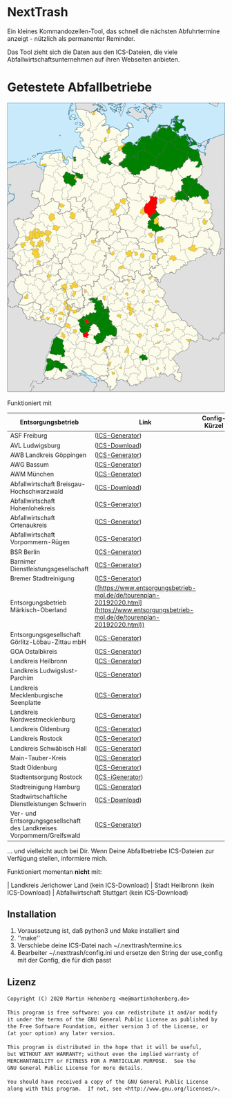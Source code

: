 # NextTrash

Ein kleines Kommandozeilen-Tool, das schnell die nächsten Abfuhrtermine anzeigt - nützlich als permanenter Reminder.

Das Tool zieht sich die Daten aus den ICS-Dateien, die viele Abfallwirtschaftsunternehmen auf ihren Webseiten anbieten.

# Getestete Abfallbetriebe

![Aktuelle Abdeckung](./landkreise.svg)

Funktioniert mit 

| Entsorgungsbetrieb | Link | Config-Kürzel |
|--------------------|------|---------------|
| ASF Freiburg | ([ICS-Generator](https://www.abfallwirtschaft-freiburg.de/de/private_haushalte/abfuhrtermine.php)) | |
| AVL Ludwigsburg | ([ICS-Download](https://www.avl-ludwigsburg.de/privatkunden/termine/abfallkalender/)) | |
| AWB Landkreis Göppingen | ([ICS-Generator](https://www.awb-gp.de/termine/abfuhrtermine/)) | |
| AWG Bassum | ([ICS-Generator](https://www.awg-bassum.de/abfuhrkalender.html)) | |
| AWM München | ([ICS-Generator](https://www.awm-muenchen.de/index/abfuhrkalender.html)) | |
| Abfallwirtschaft Breisgau-Hochschwarzwald | ([ICS-Download](https://www.breisgau-hochschwarzwald.de/pb/Breisgau-Hochschwarzwald/Start/Service+_+Verwaltung/Abfallwirtschaft.html)) | |
| Abfallwirtschaft Hohenlohekreis | ([ICS-Generator](https://www.abfallwirtschaft-hohenlohekreis.de/infos-beratung/termine-leerungen)) | |
| Abfallwirtschaft Ortenaukreis | ([ICS-Generator](https://www.abfallwirtschaft-ortenaukreis.de/abfallkalender-abfuhrtermine/abfuhrkalender-strauchgut-und-sperrmuelltermine-2020/)) | |
| Abfallwirtschaft Vorpommern-Rügen | ([ICS-Generator](https://www.lk-vr.de/Kreisverwaltung/Abfallwirtschaft/Abfuhrtermine/)) | |
| BSR Berlin | ([ICS-Generator](https://www.bsr.de/abfuhrkalender-20520.php)) | |
| Barnimer Dienstleistungsgesellschaft | ([ICS-Generator](https://www.kw-bdg-barnim.de/service/abfuhrtermine/entsorgungstermine.html)) | |
| Bremer Stadtreinigung | ([ICS-Generator](https://www.die-bremer-stadtreinigung.de/privatkunden/entsorgung/ihr_bremer_abfallkalender-23080)) | |
| Entsorgungsbetrieb Märkisch-Oberland | ([https://www.entsorgungsbetrieb-mol.de/de/tourenplan-20192020.html](https://www.entsorgungsbetrieb-mol.de/de/tourenplan-20192020.html)) | |
| Entsorgungsgesellschaft Görlitz-Löbau-Zittau mbH | ([ICS-Generator](https://www.abfall-eglz.de/abfallkalender.0.html)) | |
| GOA Ostalbkreis | ([ICS-Generator](https://www.goa-online.de/privat/abfuhrkalender/)) | |
| Landkreis Heilbronn | ([ICS-Generator](http://www.landkreis-heilbronn.de/abfallkalender.7005.htm)) | |
| Landkreis Ludwigslust-Parchim | ([ICS-Generator](https://www.kreis-lup.de/leben-im-landkreis/verkehr-ordnung-sicherheit/abfallwirtschaft/abfallkalender/)) | |
| Landkreis Mecklenburgische Seenplatte | ([ICS-Generator](https://www.lk-mecklenburgische-seenplatte.de/Angebote/Abfall-Müll/Abfuhrkalender-2020/index.php)) | |
| Landkreis Nordwestmecklenburg | ([ICS-Generator](https://www.nordwestmecklenburg.de/de/abfuhrtermine-nwm.html)) | |
| Landkreis Oldenburg | ([ICS-Generator](https://www.oldenburg-kreis.de/portal/seiten/abfallkalender-online-900000291-21700.html)) | |
| Landkreis Rostock | ([ICS-Generator](https://www.abfall-lro.de/de/abfuhrtermine/index.php/)) | |
| Landkreis Schwäbisch Hall | ([ICS-Generator](https://www.lrasha.de/de/buergerservice/abfallwirtschaft/abfallkalender)) | |
| Main-Tauber-Kreis | ([ICS-Generator](https://www.main-tauber-kreis.de/Landratsamt/Service/Abfallwirtschaft/Abfallkalender)) | |
| Stadt Oldenburg | ([ICS-Generator](https://services.oldenburg.de/index.php?id=45&tx_citkoabfall_abfallkalender[action]=formSimple&tx_citkoabfall_abfallkalender[controller]=Frontend&cHash=6d14b5e4e24d4c9e4dc936e938c81581)) | |
| Stadtentsorgung Rostock | ([ICS-iGenerator](https://www.stadtentsorgung-rostock.de/service/ekalend/1216)) | |
| Stadtreinigung Hamburg | ([ICS-Generator](https://www.stadtreinigung.hamburg/privatkunden/abfuhrkalender/index.html)) | |
| Stadtwirtschaftliche Dienstleistungen Schwerin | ([ICS-Download](https://www.sds-schwerin.de/abfall-strassenreinigung/entsorgungskalender/)) | |
| Ver- und Entsorgungsgesellschaft des Landkreises Vorpommern/Greifswald | ([ICS-Generator](https://www.vevg-karlsburg.de/online-abfallkalender-ovp.html)) | |
 ... und vielleicht auch bei Dir. Wenn Deine Abfallbetriebe ICS-Dateien zur Verfügung stellen, informiere mich.

Funktioniert momentan **nicht** mit:

| Landkreis Jerichower Land (kein ICS-Download)
| Stadt Heilbronn (kein ICS-Download)
| Abfallwirtschaft Stuttgart (kein ICS-Download)

## Installation

1. Voraussetzung ist, daß python3 und Make installiert sind
2. ''make''
3. Verschiebe deine ICS-Datei nach ~/.nexttrash/termine.ics
4. Bearbeiter ~/.nexttrash/config.ini und ersetze den String der use_config mit der Config, die für dich passt

## Lizenz

    Copyright (C) 2020 Martin Hohenberg <me@martinhohenberg.de>

    This program is free software: you can redistribute it and/or modify
    it under the terms of the GNU General Public License as published by
    the Free Software Foundation, either version 3 of the License, or
    (at your option) any later version.

    This program is distributed in the hope that it will be useful,
    but WITHOUT ANY WARRANTY; without even the implied warranty of
    MERCHANTABILITY or FITNESS FOR A PARTICULAR PURPOSE.  See the
    GNU General Public License for more details.

    You should have received a copy of the GNU General Public License
    along with this program.  If not, see <http://www.gnu.org/licenses/>.
